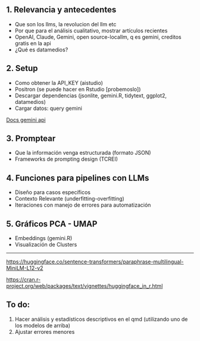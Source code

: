 ## 1. Relevancia y antecedentes

-   Que son los llms, la revolucion del llm etc
-   Por que para el análisis cualitativo, mostrar artículos recientes
-   OpenAI, Claude, Gemini, open source-locallm, q es gemini, creditos gratis en la api
-   ¿Qué es datamedios?

## 2. Setup

-   Como obtener la API_KEY (aistudio)
-   Positron (se puede hacer en Rstudio \[probemoslo\])
-   Descargar dependencias (jsonlite, gemini.R, tidytext, ggplot2, datamedios)
-   Cargar datos: query gemini

[Docs gemini api](https://jhk0530.github.io/gemini.R/reference/index.html)

## 3. Promptear

-   Que la información venga estructurada (formato JSON)
-   Frameworks de prompting design (TCREI)

## 4. Funciones para pipelines con LLMs

-   Diseño para casos específicos
-   Contexto Relevante (underfitting-overfitting)
-   Iteraciones con manejo de errores para automatización

## 5. Gráficos PCA - UMAP

-   Embeddings (gemini.R)
-   Visualización de Clusters

------------------------------------------------------------------------

https://huggingface.co/sentence-transformers/paraphrase-multilingual-MiniLM-L12-v2

https://cran.r-project.org/web/packages/text/vignettes/huggingface_in_r.html

## To do:

1.  Hacer análisis y estadísticos descriptivos en el qmd (utilizando uno de los modelos de arriba)
2.  Ajustar errores menores
